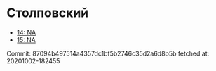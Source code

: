 # Столповский
- [14: NA](14.md)
- [15: NA](15.md)

Commit: 87094b497514a4357dc1bf5b2746c35d2a6d8b5b
 fetched at: 20201002-182455
